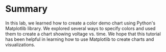 # Summary

In this lab, we learned how to create a color demo chart using Python's Matplotlib library. We explored several ways to specify colors and used them to create a chart showing voltage vs. time. We hope that this tutorial has been helpful in learning how to use Matplotlib to create charts and visualizations.
